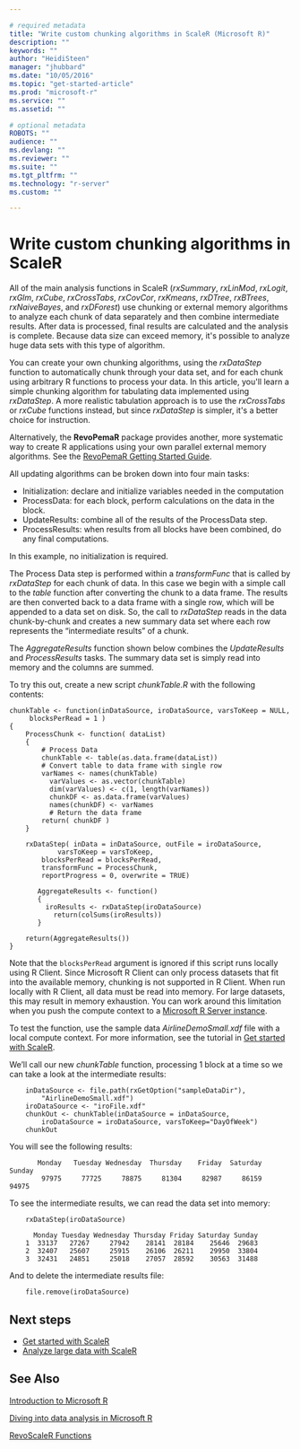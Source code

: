 ```yaml
---

# required metadata
title: "Write custom chunking algorithms in ScaleR (Microsoft R)"
description: ""
keywords: ""
author: "HeidiSteen"
manager: "jhubbard"
ms.date: "10/05/2016"
ms.topic: "get-started-article"
ms.prod: "microsoft-r"
ms.service: ""
ms.assetid: ""

# optional metadata
ROBOTS: ""
audience: ""
ms.devlang: ""
ms.reviewer: ""
ms.suite: ""
ms.tgt_pltfrm: ""
ms.technology: "r-server"
ms.custom: ""

---
```


# Write custom chunking algorithms in ScaleR

All of the main analysis functions in ScaleR (*rxSummary*, *rxLinMod*, *rxLogit*, *rxGlm*, *rxCube*, *rxCrossTabs*, *rxCovCor*, *rxKmeans*, *rxDTree*, *rxBTrees*, *rxNaiveBayes*, and *rxDForest*) use chunking or external memory algorithms to analyze each chunk of data separately and then combine intermediate results. After data is processed, final results are calculated and the analysis is complete. Because data size can exceed memory, it's possible to analyze huge data sets with this type of algorithm.

You can create your own chunking algorithms, using the *rxDataStep* function to automatically chunk through your data set, and for each chunk using arbitrary R functions to process your data. In this article, you'll learn a simple chunking algorithm for tabulating data implemented using *rxDataStep*. A more realistic tabulation approach is to use the *rxCrossTabs* or *rxCube* functions instead, but since *rxDataStep* is simpler, it's a better choice for instruction.

Alternatively, the **RevoPemaR** package provides another, more systematic way to create R applications using your own parallel external memory algorithms. See the [RevoPemaR Getting Started Guide](http://go.microsoft.com/fwlink/?LinkID=698568&clcid=0x409).

All updating algorithms can be broken down into four main tasks:

- Initialization: declare and initialize variables needed in the computation
- ProcessData: for each block, perform calculations on the data in the block.
- UpdateResults: combine all of the results of the ProcessData step.
- ProcessResults: when results from all blocks have been combined, do any final computations.

In this example, no initialization is required.

The Process Data step is performed within a *transformFunc* that is called by *rxDataStep* for each chunk of data. In this case we begin with a simple call to the *table* function after converting the chunk to a data frame. The results are then converted back to a data frame with a single row, which will be appended to a data set on disk. So, the call to *rxDataStep* reads in the data chunk-by-chunk and creates a new summary data set where each row represents the “intermediate results” of a chunk.

The *AggregateResults* function shown below combines the *UpdateResults* and *ProcessResults* tasks.  The summary data set is simply read into memory and the columns are summed.

To try this out, create a new script *chunkTable.R* with the following contents:

	chunkTable <- function(inDataSource, iroDataSource, varsToKeep = NULL,
	     blocksPerRead = 1 )
	{
		ProcessChunk <- function( dataList)
		{
		    # Process Data
		    chunkTable <- table(as.data.frame(dataList))
		    # Convert table to data frame with single row
		    varNames <- names(chunkTable)
	          varValues <- as.vector(chunkTable)
	          dim(varValues) <- c(1, length(varNames))
	          chunkDF <- as.data.frame(varValues)
	          names(chunkDF) <- varNames
	          # Return the data frame
	   	    return( chunkDF )
		}

		rxDataStep( inData = inDataSource, outFile = iroDataSource,
	            varsToKeep = varsToKeep,
			blocksPerRead = blocksPerRead,
			transformFunc = ProcessChunk,
			reportProgress = 0, overwrite = TRUE)

	       AggregateResults <- function()    
	       {
		     iroResults <- rxDataStep(iroDataSource)
	           return(colSums(iroResults))
	       }

		return(AggregateResults())
	}

Note that the `blocksPerRead` argument is ignored if this script runs locally using R Client. Since Microsoft R Client can only process datasets that fit into the available memory, chunking is not supported in R Client. When run locally with R Client, all data must be read into memory. For large datasets, this may result in memory exhaustion. You can work around this limitation when you push the compute context to a [Microsoft R Server instance](rserver.md).

To test the function, use the sample data *AirlineDemoSmall.xdf* file with a local compute context. For more information, see the tutorial in [Get started with ScaleR](scaler-getting-started.md).

We’ll call our new *chunkTable* function, processing 1 block at a time so we can take a look at the intermediate results:

~~~~
	inDataSource <- file.path(rxGetOption("sampleDataDir"),
	    "AirlineDemoSmall.xdf")
	iroDataSource <- "iroFile.xdf"
	chunkOut <- chunkTable(inDataSource = inDataSource,
	    iroDataSource = iroDataSource, varsToKeep="DayOfWeek")
	chunkOut
~~~~
You will see the following results:
~~~~
	   Monday   Tuesday Wednesday  Thursday    Friday  Saturday    Sunday
	    97975     77725     78875     81304     82987     86159     94975
~~~~
To see the intermediate results, we can read the data set into memory:
~~~~
	rxDataStep(iroDataSource)

	  Monday Tuesday Wednesday Thursday Friday Saturday Sunday
	1  33137   27267     27942    28141  28184    25646  29683
	2  32407   25607     25915    26106  26211    29950  33804
	3  32431   24851     25018    27057  28592    30563  31488
~~~~
And to delete the intermediate results file:
~~~~
	file.remove(iroDataSource)
~~~~
## Next steps

- [Get started with ScaleR](scaler-getting-started.md)
- [Analyze large data with ScaleR](scaler-getting-started-3-analyze-large-data.md)

## See Also

[Introduction to Microsoft R](microsoft-r-getting-started.md)

[Diving into data analysis in Microsoft R](data-analysis-in-microsoft-r.md)

[RevoScaleR Functions](../scaler/scaler.md)
